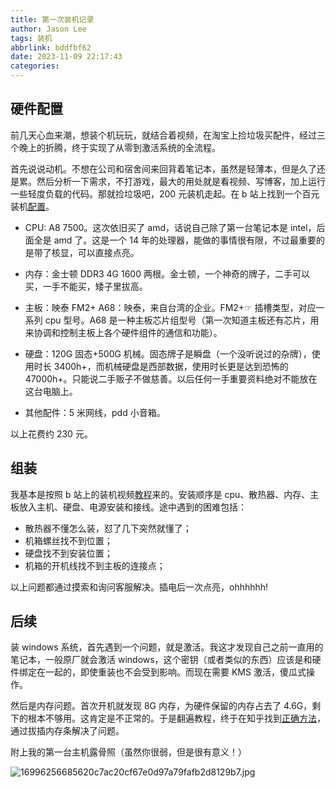 ```yaml
---
title: 第一次装机记录
author: Jason Lee
tags: 装机
abbrlink: bddfbf62
date: 2023-11-09 22:17:43
categories:
---
```


## 硬件配置

前几天心血来潮，想装个机玩玩，就结合着视频，在淘宝上捡垃圾买配件，经过三个晚上的折腾，终于实现了从零到激活系统的全流程。

首先说说动机。不想在公司和宿舍间来回背着笔记本，虽然是轻薄本，但是久了还是累。然后分析一下需求，不打游戏，最大的用处就是看视频、写博客，加上运行一些轻度负载的代码。那就捡垃圾吧，200 元装机走起。在 b 站上找到一个百元装机[配置](https://www.bilibili.com/read/cv22320929/?spm_id_from=333.999.0.0&jump_opus=1)。

- CPU: A8 7500。这次依旧买了 amd，话说自己除了第一台笔记本是 intel，后面全是 amd 了。这是一个 14 年的处理器，能做的事情很有限，不过最重要的是带了核显，可以直接点亮。

- 内存：金士顿 DDR3 4G 1600 两根。金士顿，一个神奇的牌子，二手可以买，一手不能买，矮子里拔高。

- 主板：映泰 FM2+ A68：映泰，来自台湾的企业。FM2+☞ 插槽类型，对应一系列 cpu 型号。A68 是一种主板芯片组型号（第一次知道主板还有芯片，用来协调和控制主板上各个硬件组件的通信和功能）。

- 硬盘：120G 固态+500G 机械。固态牌子是瞬盘（一个没听说过的杂牌），使用时长 3400h+，而机械硬盘是西部数据，使用时长更是达到恐怖的 47000h+。只能说二手贩子不做慈善。以后任何一手重要资料绝对不能放在这台电脑上。

- 其他配件：5 米网线，pdd 小音箱。

以上花费约 230 元。

## 组装

我基本是按照 b 站上的装机视频[教程](https://www.bilibili.com/video/BV1BG4y137mG/?spm_id_from=333.337.search-card.all.click&vd_source=71c0be7c56c09a5e949353c5bf93df72)来的。安装顺序是 cpu、散热器、内存、主板放入主机、硬盘、电源安装和接线。途中遇到的困难包括：

- 散热器不懂怎么装，怼了几下突然就懂了；
- 机箱螺丝找不到位置；
- 硬盘找不到安装位置；
- 机箱的开机线找不到主板的连接点；

以上问题都通过摸索和询问客服解决。插电后一次点亮，ohhhhhh!

## 后续

装 windows 系统，首先遇到一个问题，就是激活。我这才发现自己之前一直用的笔记本，一般原厂就会激活 windows，这个密钥（或者类似的东西）应该是和硬件绑定在一起的，即使重装也不会受到影响。而现在需要 KMS 激活，傻瓜式操作。

然后是内存问题。首次开机就发现 8G 内存，为硬件保留的内存占去了 4.6G，剩下的根本不够用。这肯定是不正常的。于是翻遍教程，终于在知乎找到[正确方法](https://www.zhihu.com/question/330429549/answer/974943172)，通过拔插内存条解决了问题。

附上我的第一台主机露骨照（虽然你很弱，但是很有意义！）

![16996256685620c7ac20cf67e0d97a79fafb2d8129b7.jpg](https://cdn.jsdelivr.net/gh/li199-code/blog-img-2@main/16996256685620c7ac20cf67e0d97a79fafb2d8129b7.jpg)
